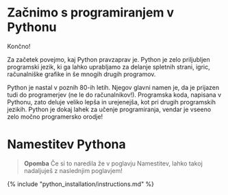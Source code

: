 # Začnimo s programiranjem v Pythonu

Končno!

Za začetek povejmo, kaj Python pravzaprav je. Python je zelo priljubljen programski jezik, ki ga lahko uprabljamo za delanje spletnih strani, igric, računalniške grafike in še mnogih drugih programov.

Python je nastal v poznih 80-ih letih. Njegov glavni namen je, da je prijazen tudi do programerjev (ne le do računalnikov!). Programska koda, napisana v Pythonu, zato deluje veliko lepša in urejenejša, kot pri drugih programskih jezikih. Python je dokaj lahek za učenje programiranja, vendar je vseeno zelo močno programersko orodje!

# Namestitev Pythona

> **Opomba** Če si to naredila že v poglavju Namestitev, lahko takoj nadaljuješ z naslednjim poglavjem!

{% include "python_installation/instructions.md" %}
